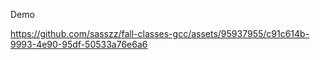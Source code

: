 Demo

https://github.com/sasszz/fall-classes-gcc/assets/95937955/c91c614b-9993-4e90-95df-50533a76e6a6

